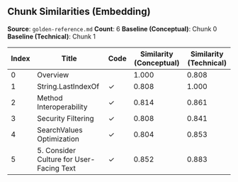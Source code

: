 ## Chunk Similarities (Embedding)

**Source**: `golden-reference.md`
**Count**: 6
**Baseline (Conceptual)**: Chunk 0
**Baseline (Technical)**: Chunk 1

| Index | Title | Code | Similarity (Conceptual) | Similarity (Technical) |
|-------|-------|------|-------------------------|------------------------|
| 0 | Overview |  | 1.000 | 0.808 |
| 1 | String.LastIndexOf | ✓ | 0.808 | 1.000 |
| 2 | Method Interoperability | ✓ | 0.814 | 0.861 |
| 3 | Security Filtering | ✓ | 0.808 | 0.841 |
| 4 | SearchValues Optimization | ✓ | 0.804 | 0.853 |
| 5 | 5. Consider Culture for User-Facing Text | ✓ | 0.852 | 0.883 |

